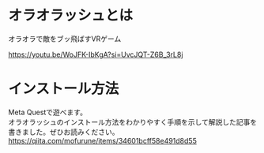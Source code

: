 # オラオラッシュとは

オラオラで敵をブッ飛ばすVRゲーム  

https://youtu.be/WoJFK-IbKgA?si=UvcJQT-Z6B_3rL8j  

# インストール方法

Meta Questで遊べます。  
オラオラッシュのインストール方法をわかりやすく手順を示して解説した記事を書きました。ぜひお読みください。  
https://qiita.com/mofurune/items/34601bcff58e491d8d55
